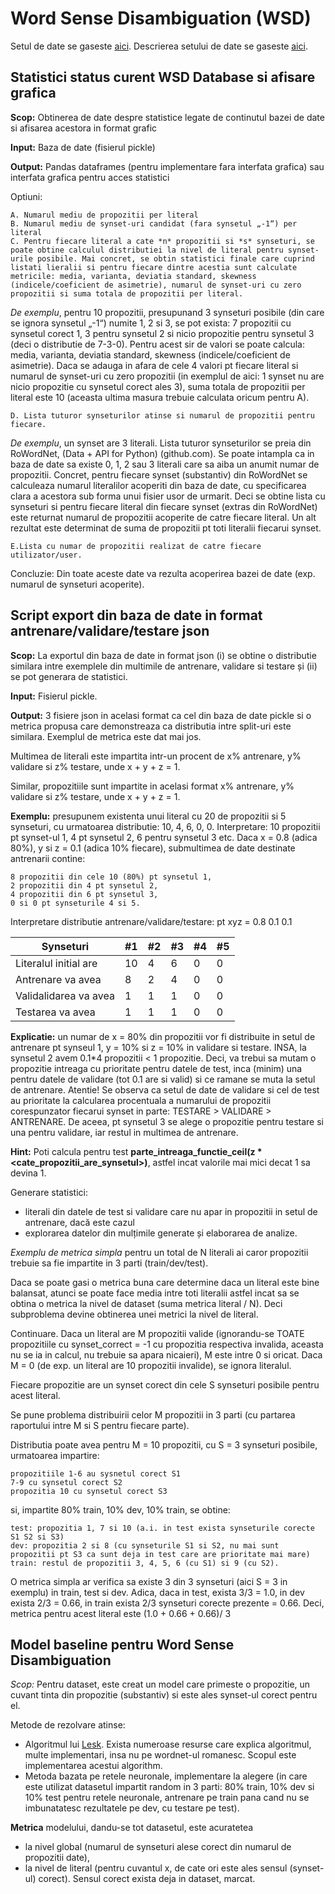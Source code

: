 # Word Sense Disambiguation (WSD)

Setul de date se gaseste [aici](https://drive.google.com/file/d/1IV_nodlm-dw-EWl1DtngkATgAldEdAGO/view). Descrierea setului de date se gaseste [aici](https://github.com/iamta/wsd/blob/main/Romanian%20WordNet%20%26%20WSD%20DB%20%20description.md).

## Statistici status curent WSD Database si afisare grafica

**Scop:** Obtinerea de date despre statistice legate de continutul bazei de date si afisarea acestora in format grafic

**Input:** Baza de date (fisierul pickle)

**Output:** Pandas dataframes (pentru implementare fara interfata grafica) sau interfata grafica pentru acces statistici

Optiuni:

    A. Numarul mediu de propozitii per literal
    B. Numarul mediu de synset-uri candidat (fara synsetul „-1“) per literal
    C. Pentru fiecare literal a cate *n* propozitii si *s* synseturi, se poate obtine calculul distributiei la nivel de literal pentru synset-urile posibile. Mai concret, se obtin statistici finale care cuprind listati lieralii si pentru fiecare dintre acestia sunt calculate metricile: media, varianta, deviatia standard, skewness (indicele/coeficient de asimetrie), numarul de synset-uri cu zero propozitii si suma totala de propozitii per literal.

*De exemplu*, pentru 10 propozitii, presupunand 3 synseturi posibile (din care se ignora synsetul „-1“) numite 1, 2 si 3, se pot exista: 7 propozitii cu synsetul corect 1, 3 pentru synsetul 2 si nicio propozitie pentru synsetul 3 (deci o distributie de 7-3-0). Pentru acest sir de valori se poate calcula: media, varianta, deviatia standard, skewness (indicele/coeficient de asimetrie). Daca se adauga in afara de cele 4 valori pt fiecare literal si numarul de synset-uri cu zero propozitii (in exemplul de aici: 1 synset nu are nicio propozitie cu synsetul corect ales 3), suma totala de propozitii per literal este 10 (aceasta ultima masura trebuie calculata oricum pentru A).

    D. Lista tuturor synseturilor atinse si numarul de propozitii pentru fiecare.

*De exemplu*, un synset are 3 literali. Lista tuturor synseturilor se preia din RoWordNet, (Data + API for Python) (github.com). Se poate intampla ca in baza de date sa existe 0, 1, 2 sau 3 literali care sa aiba un anumit numar de propozitii. Concret, pentru fiecare synset (substantiv) din RoWordNet se calculeaza numarul literalilor acoperiti din baza de date, cu specificarea clara a acestora sub forma unui fisier usor de urmarit. Deci se obtine lista cu synseturi si pentru fiecare literal din fiecare synset (extras din RoWordNet) este returnat numarul de propozitii acoperite de catre fiecare literal. Un alt rezultat este determinat de suma de propozitii pt toti literalii fiecarui synset.

    E.Lista cu numar de propozitii realizat de catre fiecare utilizator/user.

Concluzie: Din toate aceste date va rezulta acoperirea bazei de date (exp. numarul de synseturi acoperite).


## Script export din baza de date in format antrenare/validare/testare json

**Scop:** La exportul din baza de date in format json (i) se obtine o distributie similara intre exemplele din multimile de antrenare, validare si testare și (ii) se pot generara de statistici.

**Input:** Fisierul pickle.

**Output:** 3 fisiere json in acelasi format ca cel din baza de date pickle si o metrica propusa care demonstreaza ca distributia intre split-uri este similara. Exemplul de metrica este dat mai jos.

Multimea de literali este impartita intr-un procent de x% antrenare, y% validare si z% testare, unde x + y + z = 1.

Similar, propozitiile sunt impartite in acelasi format x% antrenare, y% validare si z% testare, unde x + y + z = 1.

**Exemplu:** presupunem existenta unui literal cu 20 de propozitii si 5 synseturi, cu urmatoarea distributie: 10, 4, 6, 0, 0. Interpretare: 10 propozitii pt synset-ul 1, 4 pt synsetul 2, 6 pentru synsetul 3 etc. Daca x = 0.8 (adica 80%), y si z = 0.1 (adica 10% fiecare), submultimea de date destinate antrenarii contine:

    8 propozitii din cele 10 (80%) pt synsetul 1,
    2 propozitii din 4 pt synsetul 2,
    4 propozitii din 6 pt synsetul 3,
    0 si 0 pt synseturile 4 si 5.

Interpretare distributie antrenare/validare/testare: pt xyz = 0.8 0.1 0.1 

|Synseturi|#1|#2|#3|#4|#5|
|---|---|---|---|---|---|
|Literalul initial are|10|4|6|0|0|
|Antrenare va avea|8|2|4|0|0|
|Validalidarea va avea|1|1|1|0|0|
|Testarea va avea|1|1|1|0|0|

**Explicatie:** un numar de x = 80% din propozitii vor fi distribuite in setul de antrenare pt synseul 1, y = 10% si z = 10% in validare si testare. INSA, la synsetul 2 avem 0.1*4 propozitii < 1 propozitie. Deci, va trebui sa mutam o propozitie intreaga cu prioritate pentru datele de test, inca (minim) una pentru datele de validare (tot 0.1 are si valid) si ce ramane se muta la setul de antrenare. Atentie! Se observa ca setul de date de validare si cel de test au prioritate la calcularea procentuala a numarului de propozitii corespunzator fiecarui synset in parte: TESTARE > VALIDARE > ANTRENARE. De aceea, pt synsetul 3 se alege o propozitie pentru testare si una pentru validare, iar restul in multimea de antrenare.

**Hint:** Poti calcula pentru test **parte_intreaga_functie_ceil(z * <cate_propozitii_are_synsetul>)**, astfel incat valorile mai mici decat 1 sa devina 1.

Generare statistici:
- literali din datele de test si validare care nu apar in propozitii in setul de antrenare, dacă este cazul
- explorarea datelor din mulțimile generate și elaborarea de analize.



*Exemplu de metrica simpla* pentru un total de N literali ai caror propozitii trebuie sa fie impartite in 3 parti (train/dev/test).

Daca se poate gasi o metrica buna care determine daca un literal este bine balansat, atunci se poate face media intre toti literalii astfel incat sa se obtina o metrica la nivel de dataset (suma metrica literal / N). Deci subproblema devine obtinerea unei metrici la nivel de literal.

Continuare. Daca un literal are M propozitii valide (ignorandu-se TOATE propozitiile cu synset_correct = -1 cu propozitia respectiva invalida, aceasta nu se ia in calcul, nu trebuie sa apara nicaieri), M este intre 0 si oricat. Daca M = 0 (de exp. un literal are 10 propozitii invalide), se ignora literalul.

Fiecare propozitie are un synset corect din cele S synseturi posibile pentru acest literal.

Se pune problema distribuirii celor M propozitii in 3 parti (cu partarea raportului intre M si S pentru fiecare parte).

Distributia poate avea pentru M = 10 propozitii, cu S = 3 synseturi posibile, urmatoarea impartire:

    propozitiile 1-6 au sysnetul corect S1
    7-9 cu synsetul corect S2
    propozitia 10 cu synsetul corect S3

si, impartite 80% train, 10% dev, 10% train, se obtine:

    test: propozitia 1, 7 si 10 (a.i. in test exista synseturile corecte S1 S2 si S3)
    dev: propozitia 2 si 8 (cu synseturile S1 si S2, nu mai sunt propozitii pt S3 ca sunt deja in test care are prioritate mai mare)
    train: restul de propozitii 3, 4, 5, 6 (cu S1) si 9 (cu S2).

O metrica simpla ar verifica sa existe 3 din 3 synseturi (aici S = 3 in exemplu) in train, test si dev. Adica, daca in test, exista 3/3 = 1.0, in dev exista 2/3 = 0.66, in train exista 2/3 synseturi corecte prezente = 0.66. Deci, metrica pentru acest literal este (1.0 + 0.66 + 0.66)/ 3


## Model baseline pentru Word Sense Disambiguation

*Scop:* Pentru dataset, este creat un model care primeste o propozitie, un cuvant tinta din propozitie (substantiv) si este ales synset-ul corect pentru el.

Metode de rezolvare atinse:

- Algoritmul lui [Lesk](https://en.wikipedia.org/wiki/Lesk_algorithm). Exista numeroase resurse care explica algoritmul, multe implementari, insa nu pe wordnet-ul romanesc. Scopul este implementarea acestui algorithm.
- Metoda bazata pe retele neuronale, implementare la alegere (in care este utilizat datasetul impartit random in 3 parti: 80% train, 10% dev si 10% test pentru retele neuronale, antrenare pe train pana cand nu se imbunatatesc rezultatele pe dev, cu testare pe test).

 **Metrica** modelului, dandu-se tot datasetul, este acuratetea

 - la nivel global (numarul de synseturi alese corect din numarul de propozitii date),
 - la nivel de literal (pentru cuvantul x, de cate ori este ales sensul (synset-ul) corect). Sensul corect exista deja in dataset, marcat.



